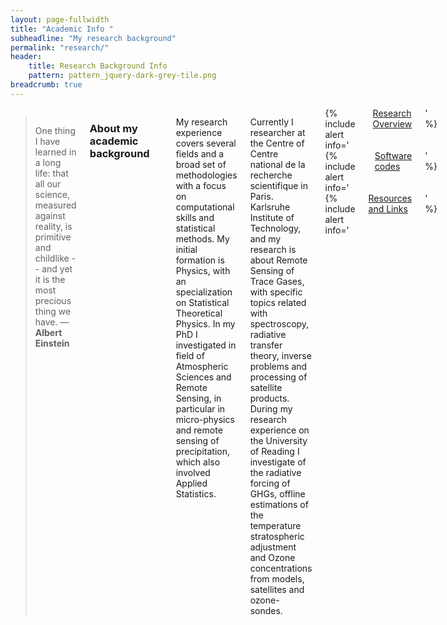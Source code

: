 ```yaml
---
layout: page-fullwidth
title: "Academic Info "
subheadline: "My research background"
permalink: "research/"
header:
    title: Research Background Info
    pattern: pattern_jquery-dark-grey-tile.png
breadcrumb: true
---
```

<div class="row">
<div class="medium-4 medium-push-8 columns" markdown="1">

</div><!-- /.medium-4.columns -->

<div class="medium-8 medium-pull-4 columns" markdown="1">


> One thing I have learned in a long life: that all our science, measured against reality, is primitive and childlike -- and yet it is the most precious thing we have. ― **Albert Einstein**


### About my academic background
---

My research experience covers several fields and a broad set of methodologies with a focus on computational skills and statistical methods. My initial formation is Physics, with
an specialization on Statistical Theoretical Physics. In my PhD I investigated
in field of Atmospheric Sciences and Remote Sensing, in particular in micro-physics
and remote sensing of precipitation, which also involved Applied Statistics.

Currently I researcher at the Centre of Centre national de la recherche scientifique in Paris. Karlsruhe Institute of Technology, and my research is about
Remote Sensing of Trace Gases, with specific topics related with spectroscopy, radiative
transfer theory, inverse problems and processing of satellite products. During my research experience on the
University of Reading I investigate of the radiative forcing of GHGs, offline estimations of the temperature stratospheric adjustment and Ozone concentrations from models, satellites and ozone-sondes.


<div class="row">
  <div class="small-4 columns">
  {% include alert info=' <a href="/research/overview/">Research Overview</a>' %}</div>
  <div class="small-4 columns">
  {% include alert info=' <a href="/research/my-codes/">Software codes</a>' %}</div>
  <div class="small-4 columns">
  {% include alert info=' <a href="/research/resources/">Resources and Links</a>' %}</div>
</div>

---



</div><!-- /.medium-8.columns -->
</div><!-- /.row -->


